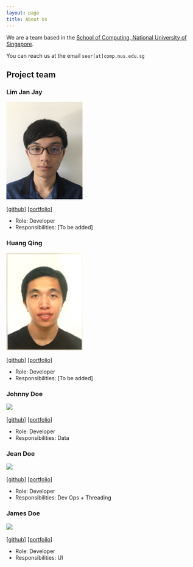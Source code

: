 ```yaml
---
layout: page
title: About Us
---
```


We are a team based in the [School of Computing, National University of Singapore](http://www.comp.nus.edu.sg).

You can reach us at the email `seer[at]comp.nus.edu.sg`

## Project team

### Lim Jan Jay

<img src="images/jaysmyname.png" width="200px">

[[github](https://github.com/jaysmyname)]
[[portfolio](team/jaysmyname.md)]

* Role: Developer
* Responsibilities: [To be added]

### Huang Qing

<img src="images/hqhqhq1.png" width="200px">

[[github](http://github.com/hqhqhq1)]
[[portfolio](team/hqhqhq1.md)]


* Role: Developer
* Responsibilities: [To be added]


### Johnny Doe

<img src="images/johndoe.png" width="200px">

[[github](http://github.com/johndoe)] [[portfolio](team/johndoe.md)]

* Role: Developer
* Responsibilities: Data

### Jean Doe

<img src="images/johndoe.png" width="200px">

[[github](http://github.com/johndoe)]
[[portfolio](team/johndoe.md)]

* Role: Developer
* Responsibilities: Dev Ops + Threading

### James Doe

<img src="images/johndoe.png" width="200px">

[[github](http://github.com/johndoe)]
[[portfolio](team/johndoe.md)]

* Role: Developer
* Responsibilities: UI
